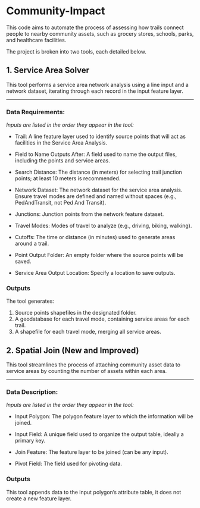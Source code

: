 # Community-Impact
This code aims to automate the process of assessing how trails connect people to nearby community assets, such as grocery stores, schools, parks, and healthcare facilities.

The project is broken into two tools, each detailed below.

## 1. Service Area Solver  

This tool performs a service area network analysis using a line input and a network dataset, iterating through each record in the input feature layer.

----

### Data Requirements:

*Inputs are listed in the order they appear in the tool:*<br>  

- Trail: A line feature layer used to identify source points that will act as facilities in the Service Area Analysis.
- Field to Name Outputs After: A field used to name the output files, including the points and service areas.
- Search Distance: The distance (in meters) for selecting trail junction points; at least 10 meters is recommended.<br>  

- Network Dataset: The network dataset for the service area analysis. Ensure travel modes are defined and named without spaces (e.g., PedAndTransit, not Ped And Transit).
- Junctions: Junction points from the network feature dataset.
- Travel Modes: Modes of travel to analyze (e.g., driving, biking, walking).
- Cutoffs: The time or distance (in minutes) used to generate areas around a trail.<br>  

- Point Output Folder: An empty folder where the source points will be saved.
- Service Area Output Location: Specify a location to save outputs.<br>  
    
### Outputs

The tool generates:
1. Source points shapefiles in the designated folder.
2. A geodatabase for each travel mode, containing service areas for each trail.
3. A shapefile for each travel mode, merging all service areas.

## 2. Spatial Join (New and Improved)

This tool streamlines the process of attaching community asset data to service areas by counting the number of assets within each area.

---

### Data Description:

*Inputs are listed in the order they appear in the tool:*<br>

- Input Polygon: The polygon feature layer to which the information will be joined.  
- Input Field: A unique field used to organize the output table, ideally a primary key.<br>

- Join Feature: The feature layer to be joined (can be any input).  
- Pivot Field: The field used for pivoting data.  

### Outputs

This tool appends data to the input polygon’s attribute table, it does not create a new feature layer.
